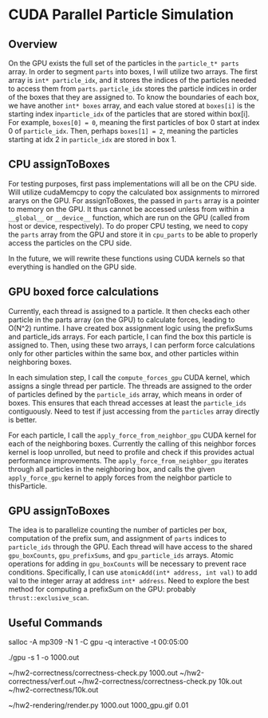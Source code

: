 # CUDA Parallel Particle Simulation

## Overview

On the GPU exists the full set of the particles in the `particle_t* parts` array. In order to segment `parts` into boxes, I will utilize two arrays. The first array is  `int* particle_idx`, and it stores the indices of the particles needed to access them from `parts`. `particle_idx` stores the particle indices in order of the boxes that they are assigned to. To know the boundaries of each box, we have another `int* boxes` array, and each value stored at `boxes[i]` is the starting index in`particle_idx` of the particles that are stored within box[i]. For example, `boxes[0] = 0`, meaning the first particles of box 0 start at index 0 of `particle_idx`. Then, perhaps `boxes[1] = 2`, meaning the particles starting at idx 2 in `particle_idx` are stored in box 1.

## CPU assignToBoxes

For testing purposes, first pass implementations will all be on the CPU side. Will utilize cudaMemcpy to copy the calculated box assignments to mirrored ararys on the GPU. For assignToBoxes, the passed in `parts` array is a pointer to memory on the GPU. It thus cannot be accessed unless from within a `__global__` or `__device__` function, which are run on the GPU (called from host or device, respectively). To do proper CPU testing, we need to copy the `parts` array from the GPU and store it in `cpu_parts` to be able to properly access the particles on the CPU side.  

In the future, we will rewrite these functions using CUDA kernels so that everything is handled on the GPU side.

## GPU boxed force calculations

Currently, each thread is assigned to a particle. It then checks each other particle in the parts array (on the GPU) to calculate forces, leading to O(N^2) runtime. I have created box assignment logic using the prefixSums and particle_ids arrays. For each particle, I can find the box this particle is assigned to. Then, using these two arrays, I can perform force calculations only for other particles within the same box, and other particles within neighboring boxes.

In each simulation step, I call the `compute_forces_gpu` CUDA kernel, which assigns a single thread per particle. The threads are assigned to the order of particles defined by the `particle_ids` array, which means in order of boxes. This ensures that each thread accesses at least the `particle_ids` contiguously. Need to test if just accessing from the `particles` array directly is better. 

For each particle, I call the `apply_force_from_neighbor_gpu` CUDA kernel for each of the neighboring boxes. Currently the calling of this neighbor forces kernel is loop unrolled, but need to profile and check if this provides actual performance improvements. The `apply_force_from_neighbor_gpu` iterates through all particles in the neighboring box, and calls the given `apply_force_gpu` kernel to apply forces from the neighbor particle to thisParticle.

## GPU assignToBoxes

The idea is to parallelize counting the number of particles per box, computation of the prefix sum, and assignment of `parts` indices to `particle_ids` through the GPU. Each thread will have access to the shared `gpu_boxCounts`, `gpu_prefixSums`, and `gpu_particle_ids` arrays. Atomic operations for adding in `gpu_boxCounts` will be necessary to prevent race conditions. Specifically, I can use `atomicAdd(int* address, int val)` to add val to the integer array at address `int* address`. Need to explore the best method for computing a prefixSum on the GPU: probably `thrust::exclusive_scan`.

## Useful Commands

salloc -A mp309 -N 1 -C gpu -q interactive -t 00:05:00

./gpu -s 1 -o 1000.out

~/hw2-correctness/correctness-check.py 1000.out ~/hw2-correctness/verf.out
~/hw2-correctness/correctness-check.py 10k.out ~/hw2-correctness/10k.out

~/hw2-rendering/render.py 1000.out 1000_gpu.gif 0.01
